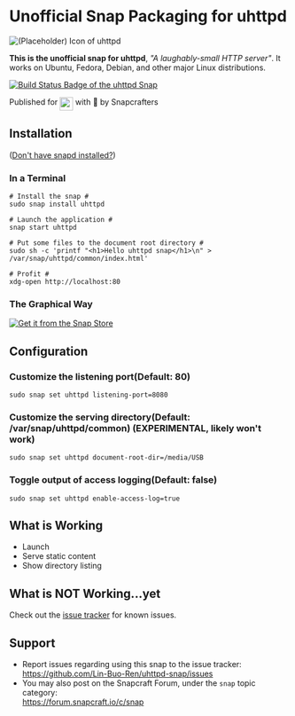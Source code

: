 # Unofficial Snap Packaging for uhttpd
<!--
	Use the Staticaly service for easy access to in-repo pictures:
	https://www.staticaly.com/
-->
![(Placeholder) Icon of uhttpd](https://cdn.staticaly.com/gh/Lin-Buo-Ren/snapcrafters-template-plus/bea3bc56/snap/gui/my-awesome-app.png "(Placeholder) Icon of uhttpd")

**This is the unofficial snap for uhttpd**, *"A laughably-small HTTP server"*. It works on Ubuntu, Fedora, Debian, and other major Linux distributions.

[![Build Status Badge of the `uhttpd` Snap](https://build.snapcraft.io/badge/Lin-Buo-Ren/uhttpd-snap.svg "Build Status of the `uhttpd` snap")](https://build.snapcraft.io/user/Lin-Buo-Ren/uhttpd-snap)

<!-- Uncomment and modify this when you have a screenshot
![Screenshot of the Snapped Application](local/screenshots/screenshot.png "Screenshot of the Snapped Application")
-->

Published for <img src="http://anything.codes/slack-emoji-for-techies/emoji/tux.png" align="top" width="24" /> with 💝 by Snapcrafters

## Installation
([Don't have snapd installed?](https://snapcraft.io/docs/core/install))

### In a Terminal
    # Install the snap #
    sudo snap install uhttpd
    
    # Launch the application #
    snap start uhttpd

    # Put some files to the document root directory #
    sudo sh -c 'printf "<h1>Hello uhttpd snap</h1>\n" > /var/snap/uhttpd/common/index.html'
    
    # Profit #
    xdg-open http://localhost:80

### The Graphical Way
[![Get it from the Snap Store](https://snapcraft.io/static/images/badges/en/snap-store-black.svg)](https://snapcraft.io/uhttpd)

## Configuration
### Customize the listening port(Default: 80)
    sudo snap set uhttpd listening-port=8080

### Customize the serving directory(Default: /var/snap/uhttpd/common) (EXPERIMENTAL, likely won't work)
    sudo snap set uhttpd document-root-dir=/media/USB

### Toggle output of access logging(Default: false)
    sudo snap set uhttpd enable-access-log=true

## What is Working
* Launch
* Serve static content
* Show directory listing

## What is NOT Working...yet 
Check out the [issue tracker](https://github.com/Lin-Buo-Ren/uhttpd-snap/issues) for known issues.

## Support
* Report issues regarding using this snap to the issue tracker:  
  <https://github.com/Lin-Buo-Ren/uhttpd-snap/issues>
* You may also post on the Snapcraft Forum, under the `snap` topic category:  
  <https://forum.snapcraft.io/c/snap>

